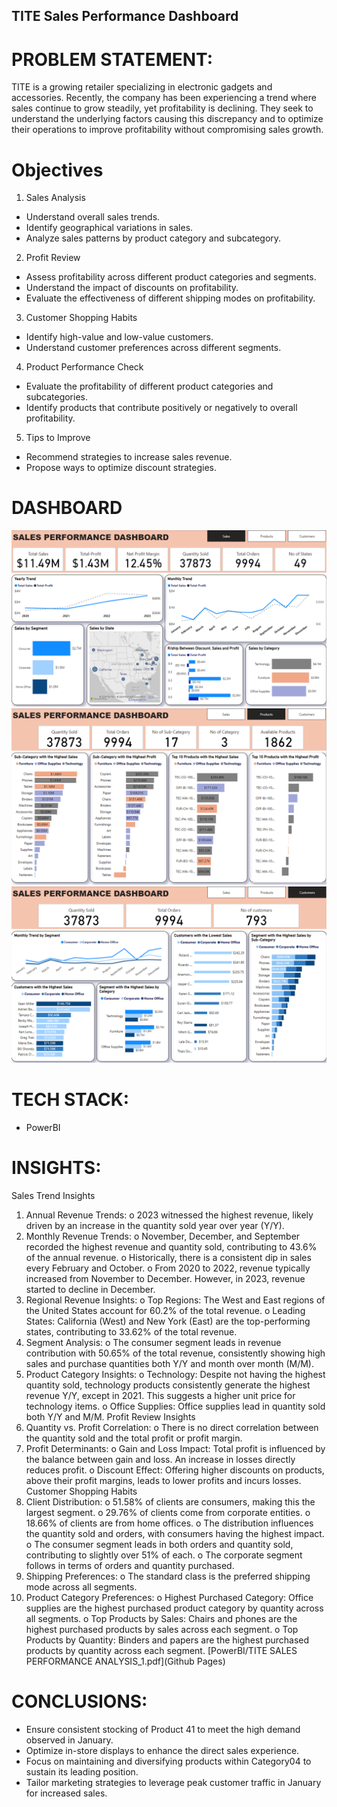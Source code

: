 ## TITE Sales Performance Dashboard

# PROBLEM STATEMENT:  
TITE is a growing retailer specializing in electronic gadgets and accessories. Recently, the company has been experiencing a trend where sales continue to grow steadily, yet profitability is declining. They seek to understand the underlying factors causing this discrepancy and to optimize their operations to improve profitability without compromising sales growth.

# Objectives
1.	Sales Analysis
-	Understand overall sales trends.
-	Identify geographical variations in sales.
-	Analyze sales patterns by product category and subcategory.

2.	Profit Review
-	Assess profitability across different product categories and segments.
-	Understand the impact of discounts on profitability.
-	Evaluate the effectiveness of different shipping modes on profitability.

3.	Customer Shopping Habits
-	 Identify high-value and low-value customers.
-	Understand customer preferences across different segments.

4.	 Product Performance Check
-	Evaluate the profitability of different product categories and subcategories.
-	Identify products that contribute positively or negatively to overall profitability.
	
5.	Tips to Improve
-	Recommend strategies to increase sales revenue.
-	Propose ways to optimize discount strategies.

# DASHBOARD
<img src="PowerBI/Sales performance dash.png">
<img src="PowerBI/Sales performance dash1.png">
<img src="PowerBI/Sales performance dash2.png">

# TECH STACK: 
- PowerBI

# INSIGHTS:  
Sales Trend Insights
1.	Annual Revenue Trends:
o	2023 witnessed the highest revenue, likely driven by an increase in the quantity sold year over year (Y/Y).
2.	Monthly Revenue Trends:
o	November, December, and September recorded the highest revenue and quantity sold, contributing to 43.6% of the annual revenue.
o	Historically, there is a consistent dip in sales every February and October.
o	From 2020 to 2022, revenue typically increased from November to December. However, in 2023, revenue started to decline in December.
3.	Regional Revenue Insights:
o	Top Regions: The West and East regions of the United States account for 60.2% of the total revenue.
o	Leading States: California (West) and New York (East) are the top-performing states, contributing to 33.62% of the total revenue.
4.	Segment Analysis:
o	The consumer segment leads in revenue contribution with 50.65% of the total revenue, consistently showing high sales and purchase quantities both Y/Y and month over month (M/M).
5.	Product Category Insights:
o	Technology: Despite not having the highest quantity sold, technology products consistently generate the highest revenue Y/Y, except in 2021. This suggests a higher unit price for technology items.
o	Office Supplies: Office supplies lead in quantity sold both Y/Y and M/M.
Profit Review Insights
1.	Quantity vs. Profit Correlation:
o	There is no direct correlation between the quantity sold and the total profit or profit margin.
2.	Profit Determinants:
o	Gain and Loss Impact: Total profit is influenced by the balance between gain and loss. An increase in losses directly reduces profit.
o	Discount Effect: Offering higher discounts on products, above their profit margins, leads to lower profits and incurs losses.
Customer Shopping Habits
1.	Client Distribution:
o	51.58% of clients are consumers, making this the largest segment.
o	29.76% of clients come from corporate entities.
o	18.66% of clients are from home offices.
o	The distribution influences the quantity sold and orders, with consumers having the highest impact.
o	The consumer segment leads in both orders and quantity sold, contributing to slightly over 51% of each.
o	The corporate segment follows in terms of orders and quantity purchased.
2.	Shipping Preferences:
o	The standard class is the preferred shipping mode across all segments.
3.	Product Category Preferences:
o	Highest Purchased Category: Office supplies are the highest purchased product category by quantity across all segments.
o	Top Products by Sales: Chairs and phones are the highest purchased products by sales across each segment.
o	Top Products by Quantity: Binders and papers are the highest purchased products by quantity across each segment.
[PowerBI/TITE SALES PERFORMANCE ANALYSIS_1.pdf](Github Pages)

# CONCLUSIONS:  
- Ensure consistent stocking of Product 41 to meet the high demand observed in January. 
- Optimize in-store displays to enhance the direct sales experience. 
- Focus on maintaining and diversifying products within Category04 to sustain its leading position. 
- Tailor marketing strategies to leverage peak customer traffic in January for increased sales.


